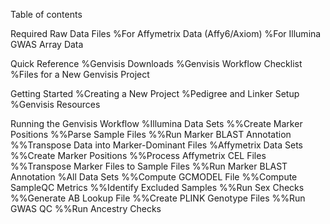 Table of contents

Required Raw Data Files
%For Affymetrix Data (Affy6/Axiom)
%For Illumina GWAS Array Data

Quick Reference
%Genvisis Downloads
%Genvisis Workflow Checklist
%Files for a New Genvisis Project

Getting Started
%Creating a New Project
%Pedigree and Linker Setup
%Genvisis Resources

Running the Genvisis Workflow
%Illumina Data Sets
%%Create Marker Positions
%%Parse Sample Files
%%Run Marker BLAST Annotation
%%Transpose Data into Marker-Dominant Files
%Affymetrix Data Sets
%%Create Marker Positions
%%Process Affymetrix CEL Files
%%Transpose Marker Files to Sample Files
%%Run Marker BLAST Annotation
%All Data Sets
%%Compute GCMODEL File
%%Compute SampleQC Metrics
%%Identify Excluded Samples
%%Run Sex Checks
%%Generate AB Lookup File
%%Create PLINK Genotype Files
%%Run GWAS QC
%%Run Ancestry Checks
